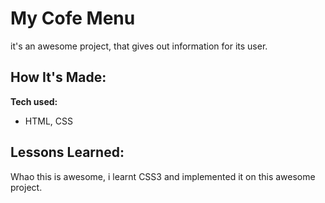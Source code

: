 # My Cofe Menu

it's an awesome project, that gives out information for its user.

## How It's Made:

**Tech used:** 
- HTML, CSS


## Lessons Learned:

Whao this is awesome, i learnt CSS3 and implemented it on this awesome project.
